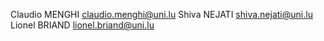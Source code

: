 Claudio MENGHI <claudio.menghi@uni.lu>
Shiva NEJATI <shiva.nejati@uni.lu>
Lionel BRIAND <lionel.briand@uni.lu>
